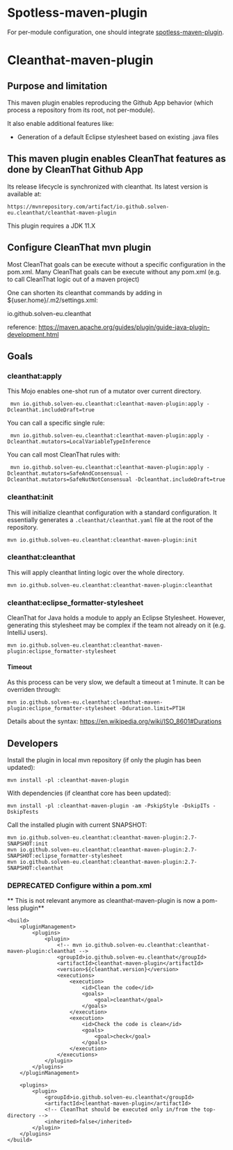 # Spotless-maven-plugin

For per-module configuration, one should integrate [spotless-maven-plugin](https://github.com/diffplug/spotless/tree/main/plugin-maven#cleanthat).

# Cleanthat-maven-plugin

## Purpose and limitation

This maven plugin enables reproducing the Github App behavior (which process a repository from its root, not per-module).

It also enable additional features like:

- Generation of a default Eclipse stylesheet based on existing .java files

## This maven plugin enables CleanThat features as done by CleanThat Github App

Its release lifecycle is synchronized with cleanthat. Its latest version is available at:

    https://mvnrepository.com/artifact/io.github.solven-eu.cleanthat/cleanthat-maven-plugin

This plugin requires a JDK 11.X

## Configure CleanThat mvn plugin

Most CleanThat goals can be execute without a specific configuration in the pom.xml.
Many CleanThat goals can be execute without any pom.xml (e.g. to call CleanThat logic out of a maven project)

One can shorten its cleanthat commands by adding in ${user.home}/.m2/settings.xml:

<pluginGroups>
  <pluginGroup>io.github.solven-eu.cleanthat</pluginGroup>
</pluginGroups>

reference: https://maven.apache.org/guides/plugin/guide-java-plugin-development.html

## Goals

### cleanthat:apply

This Mojo enables one-shot run of a mutator over current directory.

     mvn io.github.solven-eu.cleanthat:cleanthat-maven-plugin:apply -Dcleanthat.includeDraft=true
     
You can call a specific single rule:

     mvn io.github.solven-eu.cleanthat:cleanthat-maven-plugin:apply -Dcleanthat.mutators=LocalVariableTypeInference
     
You can call most CleanThat rules with:

     mvn io.github.solven-eu.cleanthat:cleanthat-maven-plugin:apply -Dcleanthat.mutators=SafeAndConsensual -Dcleanthat.mutators=SafeNutNotConsensual -Dcleanthat.includeDraft=true

### cleanthat:init

This will initialize cleanthat configuration with a standard configuration. It essentially generates a `.cleanthat/cleanthat.yaml` file at the root of the repository.

    mvn io.github.solven-eu.cleanthat:cleanthat-maven-plugin:init

### cleanthat:cleanthat

This will apply cleanthat linting logic over the whole directory.

    mvn io.github.solven-eu.cleanthat:cleanthat-maven-plugin:cleanthat
    
### cleanthat:eclipse_formatter-stylesheet

CleanThat for Java holds a module to apply an Eclipse Stylesheet. However, generating this stylesheet may be complex if the team not already on it (e.g. IntelliJ users).

    mvn io.github.solven-eu.cleanthat:cleanthat-maven-plugin:eclipse_formatter-stylesheet

#### Timeout

As this process can be very slow, we default a timeout at 1 minute. It can be overriden through:

    mvn io.github.solven-eu.cleanthat:cleanthat-maven-plugin:eclipse_formatter-stylesheet -Dduration.limit=PT1H

Details about the syntax: https://en.wikipedia.org/wiki/ISO_8601#Durations

## Developers

Install the plugin in local mvn repository (if only the plugin has been updated):

    mvn install -pl :cleanthat-maven-plugin
    
With dependencies (if cleanthat core has been updated):

    mvn install -pl :cleanthat-maven-plugin -am -PskipStyle -DskipITs -DskipTests

Call the installed plugin with current SNAPSHOT:
    
    mvn io.github.solven-eu.cleanthat:cleanthat-maven-plugin:2.7-SNAPSHOT:init
    mvn io.github.solven-eu.cleanthat:cleanthat-maven-plugin:2.7-SNAPSHOT:eclipse_formatter-stylesheet
    mvn io.github.solven-eu.cleanthat:cleanthat-maven-plugin:2.7-SNAPSHOT:cleanthat
    
### DEPRECATED Configure within a pom.xml

** This is not relevant anymore as cleanthat-maven-plugin is now a pom-less plugin**

	<build>
		<pluginManagement>
			<plugins>
				<plugin>
					<!-- mvn io.github.solven-eu.cleanthat:cleanthat-maven-plugin:cleanthat -->
					<groupId>io.github.solven-eu.cleanthat</groupId>
					<artifactId>cleanthat-maven-plugin</artifactId>
					<version>${cleanthat.version}</version>
					<executions>
						<execution>
							<id>Clean the code</id>
							<goals>
								<goal>cleanthat</goal>
							</goals>
						</execution>
						<execution>
							<id>Check the code is clean</id>
							<goals>
								<goal>check</goal>
							</goals>
						</execution>
					</executions>
				</plugin>
			</plugins>
		</pluginManagement>

		<plugins>
			<plugin>
				<groupId>io.github.solven-eu.cleanthat</groupId>
				<artifactId>cleanthat-maven-plugin</artifactId>
				<!-- CleanThat should be executed only in/from the top-directory -->
				<inherited>false</inherited>
			</plugin>
		</plugins>
	</build>